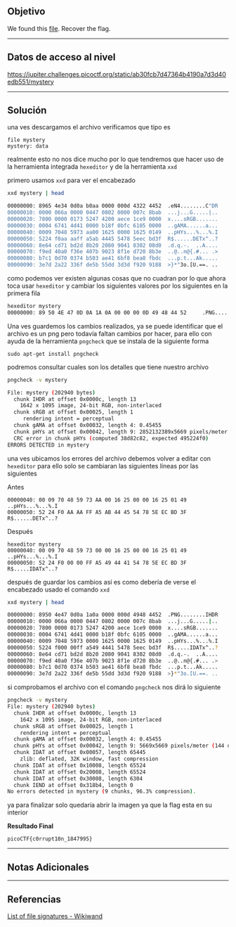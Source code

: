 ## Objetivo 

We found this [file](https://jupiter.challenges.picoctf.org/static/ab30fcb7d47364b4190a7d3d40edb551/mystery). Recover the flag.

---
## Datos de acceso al nivel 

https://jupiter.challenges.picoctf.org/static/ab30fcb7d47364b4190a7d3d40edb551/mystery

---
## Solución 

una ves descargamos el archivo verificamos que tipo es 
```
file mystery                 
mystery: data
```

realmente esto no nos dice mucho por lo que tendremos que hacer uso de la herramienta integrada `hexeditor`  y de la herramienta `xxd`

primero usamos `xxd` para ver el encabezado 

```bash
xxd mystery | head

00000000: 8965 4e34 0d0a b0aa 0000 000d 4322 4452  .eN4........C"DR
00000010: 0000 066a 0000 0447 0802 0000 007c 8bab  ...j...G.....|..
00000020: 7800 0000 0173 5247 4200 aece 1ce9 0000  x....sRGB.......
00000030: 0004 6741 4d41 0000 b18f 0bfc 6105 0000  ..gAMA......a...
00000040: 0009 7048 5973 aa00 1625 0000 1625 0149  ..pHYs...%...%.I
00000050: 5224 f0aa aaff a5ab 4445 5478 5eec bd3f  R$......DETx^..?
00000060: 8e64 cd71 bd2d 8b20 2080 9041 8302 08d0  .d.q.-.  ..A....
00000070: f9ed 40a0 f36e 407b 9023 8f1e d720 8b3e  ..@..n@{.#... .>
00000080: b7c1 0d70 0374 b503 ae41 6bf8 bea8 fbdc  ...p.t...Ak.....
00000090: 3e7d 2a22 336f de5b 55dd 3d3d f920 9188  >}*"3o.[U.==. ..
```

como podemos ver existen algunas cosas que no cuadran por lo que ahora toca usar `hexeditor` y cambiar los siguientes valores por los siguientes en la primera fila 

```bash 
hexeditor mystery 
00000000: 89 50 4E 47 0D 0A 1A 0A 00 00 00 0D 49 48 44 52     .PNG........IHDR
```

Una ves guardemos los cambios realizados, ya se puede identificar que el archivo es un png pero todavía faltan cambios por hacer, para ello con ayuda de la herramienta  `pngcheck` que se instala de la siguiente forma 

```
sudo apt-get install pngcheck
```

podremos consultar cuales son los detalles que tiene nuestro archivo 

```bash
pngcheck -v mystery

File: mystery (202940 bytes)
  chunk IHDR at offset 0x0000c, length 13
    1642 x 1095 image, 24-bit RGB, non-interlaced
  chunk sRGB at offset 0x00025, length 1
     rendering intent = perceptual
  chunk gAMA at offset 0x00032, length 4: 0.45455
  chunk pHYs at offset 0x00042, length 9: 2852132389x5669 pixels/meter
  CRC error in chunk pHYs (computed 38d82c82, expected 495224f0)
ERRORS DETECTED in mystery

```

una ves ubicamos los errores del archivo debemos volver a editar con `hexeditor` para ello solo se cambiaran las siguientes líneas por las siguientes

Antes 
```
00000040: 00 09 70 48 59 73 AA 00 16 25 00 00 16 25 01 49  ..pHYs...%...%.I
00000050: 52 24 F0 AA AA FF A5 AB 44 45 54 78 5E EC BD 3F  R$......DETx^..?
```

Después
```
hexeditor mystery 
00000040: 00 09 70 48 59 73 00 00 16 25 00 00 16 25 01 49  ..pHYs...%...%.I
00000050: 52 24 F0 00 00 FF A5 49 44 41 54 78 5E EC BD 3F  R$.....IDATx^..?

```


después de guardar los cambios así es como debería de verse el encabezado usado el comando `xxd`

```bash 
xxd mystery | head

00000000: 8950 4e47 0d0a 1a0a 0000 000d 4948 4452  .PNG........IHDR
00000010: 0000 066a 0000 0447 0802 0000 007c 8bab  ...j...G.....|..
00000020: 7800 0000 0173 5247 4200 aece 1ce9 0000  x....sRGB.......
00000030: 0004 6741 4d41 0000 b18f 0bfc 6105 0000  ..gAMA......a...
00000040: 0009 7048 5973 0000 1625 0000 1625 0149  ..pHYs...%...%.I
00000050: 5224 f000 00ff a549 4441 5478 5eec bd3f  R$.....IDATx^..?
00000060: 8e64 cd71 bd2d 8b20 2080 9041 8302 08d0  .d.q.-.  ..A....
00000070: f9ed 40a0 f36e 407b 9023 8f1e d720 8b3e  ..@..n@{.#... .>
00000080: b7c1 0d70 0374 b503 ae41 6bf8 bea8 fbdc  ...p.t...Ak.....
00000090: 3e7d 2a22 336f de5b 55dd 3d3d f920 9188  >}*"3o.[U.==. ..

```


si comprobamos el archivo con el comando `pngcheck` nos dirá lo siguiente

```bash 
pngcheck -v mystery
File: mystery (202940 bytes)
  chunk IHDR at offset 0x0000c, length 13
    1642 x 1095 image, 24-bit RGB, non-interlaced
  chunk sRGB at offset 0x00025, length 1
    rendering intent = perceptual
  chunk gAMA at offset 0x00032, length 4: 0.45455
  chunk pHYs at offset 0x00042, length 9: 5669x5669 pixels/meter (144 dpi)
  chunk IDAT at offset 0x00057, length 65445
    zlib: deflated, 32K window, fast compression
  chunk IDAT at offset 0x10008, length 65524
  chunk IDAT at offset 0x20008, length 65524
  chunk IDAT at offset 0x30008, length 6304
  chunk IEND at offset 0x318b4, length 0
No errors detected in mystery (9 chunks, 96.3% compression).

```

ya para finalizar solo quedaría abrir la imagen ya que la flag esta en su interior 

**Resultado Final**
```
picoCTF{c0rrupt10n_1847995}
```

---
## Notas Adicionales 


---
## Referencias 
[List of file signatures - Wikiwand](https://www.wikiwand.com/en/List_of_file_signatures)
